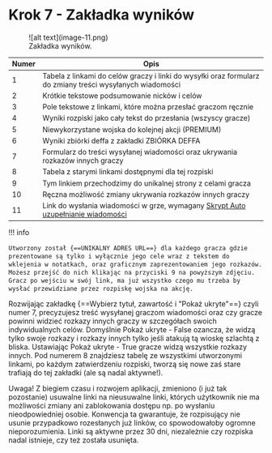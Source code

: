# Krok 7 - Zakładka wyników

<figure markdown="span">
  ![alt text](image-11.png)
  <figcaption>Zakładka wyników.</figcaption>
</figure>

| Numer | Opis                                                                                                                 |
| ----- | -------------------------------------------------------------------------------------------------------------------- |
| 1     | Tabela z linkami do celów graczy i linki do wysyłki oraz formularz do zmiany treści wysyłanych wiadomości            |
| 2     | Krótkie tekstowe podsumowanie nicków i celów                                                                         |
| 3     | Pole tekstowe z linkami, które można przesłać graczom ręcznie                                                        |
| 4     | Wyniki rozpiski jako cały tekst do przesłania (wszyscy gracze)                                                       |
| 5     | Niewykorzystane wojska do kolejnej akcji (PREMIUM)                                                                   |
| 6     | Wyniki zbiórki deffa z zakładki ZBIÓRKA DEFFA                                                                        |
| 7     | Formularz do treści wysyłanej wiadomości oraz ukrywania rozkazów innych graczy                                       |
| 8     | Tabela z starymi linkami dostępnymi dla tej rozpiski                                                                 |
| 9     | Tym linkiem przechodzimy do unikalnej strony z celami gracza                                                         |
| 10    | Ręczna możliwość zmiany ukrywania rozkazów innych graczy                                                             |
| 11    | Link do wysłania wiadomości w grze, wymagany [Skrypt Auto uzupełnianie wiadomości](./../scripts/sending_messages.md) |


!!! info

    Utworzony został {==UNIKALNY ADRES URL==} dla każdego gracza gdzie prezentowane są tylko i wyłącznie jego cele wraz z tekstem do wklejenia w notatkach, oraz graficznym zaprezentowaniem jego rozkazów. Możesz przejść do nich klikając na przyciski 9 na powyższym zdjęciu. Gracz po wejściu w swój link, ma już wszystko czego mu trzeba by wysłać przewidziane przez rozpiskę wojska na akcję.


Rozwijając zakładkę {==Wybierz tytuł, zawartość i "Pokaż ukryte"==} czyli numer 7, precyzujesz treść wysyłanej graczom wiadomości oraz czy gracze powinni widzieć rozkazy innych graczy w szczegółach swoich indywidualnych celów. Domyślnie Pokaż ukryte - False ozancza, że widzą tylko swoje rozkazy i rozkazy innych tylko jeśli atakują tą wioskę szlachtą z bliska. Ustawiając Pokaż ukryte - True gracze widzą wszystkie rozkazy innych. Pod numerem 8 znajdziesz tabelę ze wszystkimi utworzonymi linkami, po każdym zatwierdzeniu rozpiski, tworzą się nowe zaś stare trafiają do tej zakładki (ale są nadal aktywne!).

Uwaga! Z biegiem czasu i rozwojem aplikacji, zmieniono (i już tak pozostanie) usuwalne linki na nieusuwalne linki, których użytkownik nie ma możliwości zmiany ani zablokowania dostępu np. po wysłaniu nieodpowiedniej osobie. Konwencja ta gwarantuje, że rozpisujący nie usunie przypadkowo rozesłanych już linków, co spowodowałoby ogromne nieporozumienia. Linki są aktywne przez 30 dni, niezależnie czy rozpiska nadal istnieje, czy też została usunięta.